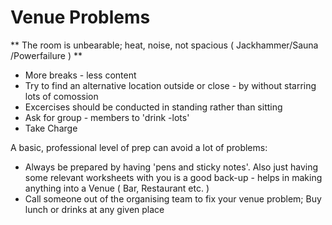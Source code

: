 
# Venue Problems

** The room is unbearable; heat, noise, not spacious ( Jackhammer/Sauna /Powerfailure ) **

* More breaks - less content 
* Try to find an alternative location outside or close - by without starring lots of comossion 
* Excercises should be conducted in standing rather than sitting
* Ask for group - members to 'drink -lots' 
* Take Charge 

A basic, professional level of prep can avoid a lot of problems:

* Always be prepared by having 'pens and sticky notes'. Also just having some relevant worksheets with you is a good back-up  - helps in making anything into a Venue ( Bar, Restaurant etc. )
* Call someone out of the organising team to fix your venue problem; Buy lunch or drinks at any given place
